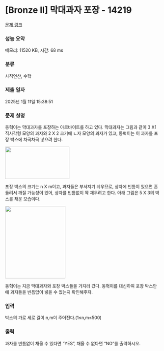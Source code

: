 # [Bronze II] 막대과자 포장 - 14219 

[문제 링크](https://www.acmicpc.net/problem/14219) 

### 성능 요약

메모리: 11520 KB, 시간: 68 ms

### 분류

사칙연산, 수학

### 제출 일자

2025년 1월 11일 15:38:51

### 문제 설명

<p>동혁이는 막대과자를 포장하는 아르바이트를 하고 있다. 막대과자는 그림과 같이 3 X1 직사각형 모양의 과자와 2 X 2 크기에 ㄴ자 모양의 과자가 있고, 동혁이는 이 과자를 포장 박스에 차곡차곡 넣으려 한다.</p>

<p><img alt="" src="https://onlinejudgeimages.s3-ap-northeast-1.amazonaws.com/problem/14219/1.png" style="height:105px; width:209px"></p>

<p>포장 박스의 크기는 n X m이고, 과자들은 부서지기 쉬우므로, 상자에 빈틈이 있으면 흔들려서 깨질 가능성이 있어, 상자를 빈틈없이 꽉 채우려고 한다. 아래 그림은 5 X 3의 박스를 채운 모습이다.</p>

<p><img alt="" src="https://onlinejudgeimages.s3-ap-northeast-1.amazonaws.com/problem/14219/2.png" style="height:235px; width:196px"></p>

<p>동혁이는 지금 막대과자와 포장 박스들을 가지러 갔다. 동혁이를 대신하여 포장 박스안에 과자들을 빈틈없이 넣을 수 있는지 확인해주자.</p>

### 입력 

 <p>박스의 가로 세로 길이 n,m이 주어진다.(1≤n,m≤500)</p>

### 출력 

 <p>과자를 빈틈없이 채울 수 있다면 “YES”, 채울 수 없다면 “NO”를 출력하시오.</p>

